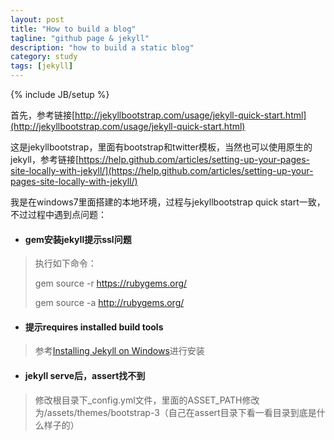 ```yaml
---
layout: post
title: "How to build a blog"
tagline: "github page & jekyll"
description: "how to build a static blog"
category: study
tags: [jekyll]
---
```

{% include JB/setup %}

首先，参考链接[http://jekyllbootstrap.com/usage/jekyll-quick-start.html](http://jekyllbootstrap.com/usage/jekyll-quick-start.html)

这是jekyllbootstrap，里面有bootstrap和twitter模板，当然也可以使用原生的jekyll，参考链接[https://help.github.com/articles/setting-up-your-pages-site-locally-with-jekyll/](https://help.github.com/articles/setting-up-your-pages-site-locally-with-jekyll/)

我是在windows7里面搭建的本地环境，过程与jekyllbootstrap quick start一致，不过过程中遇到点问题：


- #### gem安装jekyll提示ssl问题 ####

>执行如下命令：
>
>gem source -r https://rubygems.org/
>
>gem source -a http://rubygems.org/


- #### 提示requires installed build tools ####

>参考[Installing Jekyll on Windows](http://flatshaded.com/2013/05/installing-jekyll-on-windows/)进行安装

- #### jekyll serve后，assert找不到 ####

>修改根目录下_config.yml文件，里面的ASSET_PATH修改为/assets/themes/bootstrap-3（自己在assert目录下看一看目录到底是什么样子的）